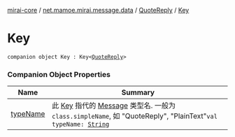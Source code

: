 [mirai-core](../../../index.md) / [net.mamoe.mirai.message.data](../../index.md) / [QuoteReply](../index.md) / [Key](./index.md)

# Key

`companion object Key : Key<`[`QuoteReply`](../index.md)`>`

### Companion Object Properties

| Name | Summary |
|---|---|
| [typeName](type-name.md) | 此 [Key](../../-message/-key/index.md) 指代的 [Message](../../-message/index.md) 类型名. 一般为 `class.simpleName`, 如 "QuoteReply", "PlainText"`val typeName: `[`String`](https://kotlinlang.org/api/latest/jvm/stdlib/kotlin/-string/index.html) |
